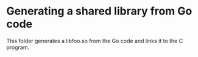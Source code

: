 # Generating a shared library from Go code

This folder generates a libfoo.so from the Go code and links it to the C program.

